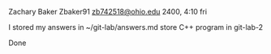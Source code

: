 Zachary Baker
Zbaker91
zb742518@ohio.edu
2400, 4:10 fri

I stored my answers in ~/git-lab/answers.md
store C++ program in git-lab-2

Done

